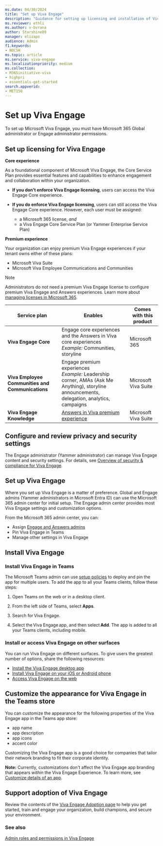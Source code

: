 ```yaml
---
ms.date: 04/30/2024
title: "Set up Viva Engage"
description: "Guidance for setting up licensing and installation of Viva Engage for an organization."
ms.reviewer: ethli
ms.author: v-bvrana
author: Starshine89
manager: elizapo
audience: Admin
f1.keywords:
- NOCSH
ms.topic: article
ms.service: viva-engage
ms.localizationpriority: medium
ms.collection:  
- M365initiative-viva
- highpri
- essentials-get-started
search.appverid:
- MET150
---
```

# Set up Viva Engage

To set up Microsoft Viva Engage, you must have Microsoft 365 Global administrator or Engage administrator permissions.

## Set up licensing for Viva Engage

**Core experience**

As a foundational component of Microsoft Viva Engage, the Core Service Plan provides essential features and capabilities to enhance engagement and collaboration within your organization.

- **If you don't enforce Viva Engage licensing**, users can access the Viva Engage Core experience.<br>
- **If you do enforce Viva Engage licensing**, users can still access the Viva Engage Core experience. However, each user must be assigned:<br>

    - a Microsoft 365 license, *and*
    - a Viva Engage Core Service Plan (or Yammer Enterprise Service Plan)

**Premium experience**

 Your organization can enjoy premium Viva Engage experiences if your tenant owns either of these plans:

- Microsoft Viva Suite
- Microsoft Viva Employee Communications and Communities

>[!NOTE]
>Administrators do not need a premium Viva Engage license to configure premium Viva Engage and Answers experiences. Learn more about [managing licenses in Microsoft 365](/Viva/engage/manage-engage-licenses-microsoft-365).

|Service plan |Enables |Comes with this product |
|-------------------|---------|-------|
|**Viva Engage Core**|Engage core experiences and the Answers in Viva core experiences <br> *Example:* Communities, storyline |Microsoft 365|
|**Viva Employee Communities and Communications**|Engage premium experiences <br> *Example:* Leadership corner, AMAs (Ask Me Anything), storyline announcements, delegation, analytics, campaigns |Microsoft Viva Suite|
|**Viva Engage Knowledge**|[Answers in Viva premium experience](/viva/engage/eac-answers-overview-set-up#licensing) |Microsoft Viva Suite|

## Configure and review privacy and security settings

The Engage administrator (Yammer administrator) can manage Viva Engage content and security settings.
For details, see [Overview of security & compliance for Viva Engage](/viva/engage/manage-security-and-compliance/security-and-compliance).

## Set up Viva Engage

Where you set up Viva Engage is a matter of preference. Global and Engage admins (Yammer administrators in Microsoft Entra ID) can use the Microsoft 365 admin center for initial setup. The Engage admin center provides most Viva Engage settings and customization options.

From the Microsoft 365 admin center, you can:

- Assign [Engage and Answers admins](eac-key-admin-roles-permissions.md)
- Pin Viva Engage in Teams
- Manage other settings in Viva Engage

## Install Viva Engage

### Install Viva Engage in Teams

The Microsoft Teams admin can use [setup policies](/microsoftteams/teams-app-setup-policies) to deploy and pin the app for multiple users. To add the app to all your Teams clients, follow these steps:

1. Open Teams on the web or in a desktop client.

2. From the left side of Teams, select **Apps**.

3. Search for Viva Engage.

4. Select the Viva Engage app, and then select **Add**. The app is added to all your Teams clients, including mobile.

### Install or access Viva Engage on other surfaces

You can run Viva Engage on different surfaces. To give users the greatest number of options, share the following resources:

- [Install the Viva Engage desktop app](https://prod.support.services.microsoft.com/en-au/office/install-the-viva-engage-desktop-app-66ccb412-ca1d-4e43-872c-9705abf11b1b)
- [Install Viva Engage on your iOS or Android phone](https://support.microsoft.com/en-us/office/set-up-viva-engage-on-your-mobile-phone-e52e65ad-14fa-4db9-b8f7-80fe3f6e25a7)
- [Access Viva Engage on the web](https://engage.cloud.microsoft/main/feed)

## Customize the appearance for Viva Engage in the Teams store

You can customize the appearance for the following properties of the Viva Engage app in the Teams app store:

- app name
- app description
- app icons
- accent color

Customizing the Viva Engage app is a good choice for companies that tailor their network branding to fit their corporate identity.

**Note:** Currently, customizations don't affect the Viva Engage app branding that appears _within_ the Viva Engage Experience. To learn more, see [Customize details of an app](/MicrosoftTeams/customize-apps#customize-details-of-an-app).
 
## Support adoption of Viva Engage
 
Review the contents of the [Viva Engage Adoption page](https://adoption.microsoft.com/en-us/viva/engage/) to help you get started, train and engage your organization, build champions, and secure your environment.

### See also
[Admin roles and permissions in Viva Engage](eac-key-admin-roles-permissions.md)
